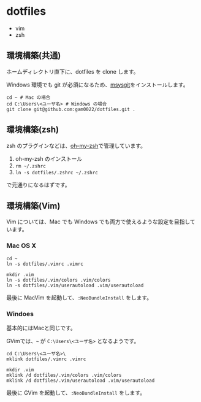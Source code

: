 # dotfiles

- vim
- zsh


## 環境構築(共通)

ホームディレクトリ直下に、dotfiles を clone します。

Windows 環境でも git が必須になるため、[msysgit](http://msysgit.github.io/)をインストールします。

```
cd ~ # Mac の場合
cd C:\Users\<ユーザ名> # Windows の場合
git clone git@github.com:gam0022/dotfiles.git .
```


## 環境構築(zsh)

zsh のプラグインなどは、[oh-my-zsh](https://github.com/robbyrussell/oh-my-zsh)で管理しています。

1. oh-my-zsh のインストール
2. `rm ~/.zshrc`
3. `ln -s dotfiles/.zshrc ~/.zshrc` 

で元通りになるはずです。


## 環境構築(Vim)

Vim については、Mac でも Windows でも両方で使えるような設定を目指しています。

### Mac OS X

```
cd ~
ln -s dotfiles/.vimrc .vimrc

mkdir .vim
ln -s dotfiles/.vim/colors .vim/colors
ln -s dotfiles/.vim/userautoload .vim/userautoload
```

最後に MacVim を起動して、`:NeoBundleInstall` をします。


### Windoes

基本的にはMacと同じです。

GVimでは、`~` が `C:\Users\<ユーザ名>` となるようです。

```
cd C:\Users\<ユーザ名>\
mklink dotfiles/.vimrc .vimrc

mkdir .vim
mklink /d dotfiles/.vim/colors .vim/colors
mklink /d dotfiles/.vim/userautoload .vim/userautoload
```

最後に GVim を起動して、`:NeoBundleInstall` をします。

